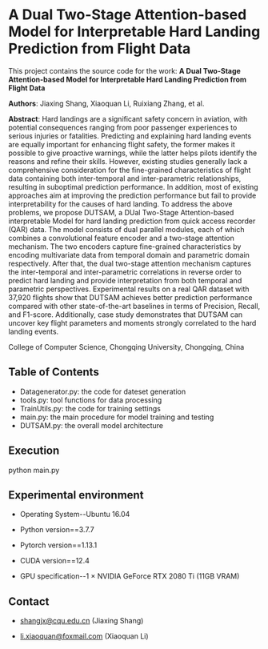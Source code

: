 # A Dual Two-Stage Attention-based Model for Interpretable Hard Landing Prediction from Flight Data

This project contains the source code for the work: **A Dual Two-Stage Attention-based Model for Interpretable Hard Landing Prediction from Flight Data**

**Authors**: Jiaxing Shang, Xiaoquan Li, Ruixiang Zhang, et al.

**Abstract**: Hard landings are a significant safety concern in aviation, with potential consequences ranging from poor passenger experiences to serious injuries or fatalities. Predicting and explaining hard landing events are equally important for enhancing flight safety, the former makes it possible to give proactive warnings, while the latter helps pilots identify the reasons and refine their skills. However, existing studies generally lack a comprehensive consideration for the fine-grained characteristics of flight data containing both inter-temporal and inter-parametric relationships, resulting in suboptimal prediction performance. In addition, most of existing approaches aim at improving the prediction performance but fail to provide interpretability for the causes of hard landing. To address the above problems, we propose DUTSAM, a DUal Two-Stage Attention-based interpretable Model for hard landing prediction from quick access recorder (QAR) data. The model consists of dual parallel modules, each of which combines a convolutional feature encoder and a two-stage attention mechanism. The two encoders capture fine-grained characteristics by encoding multivariate data from temporal domain and parametric domain respectively. After that, the dual two-stage attention mechanism captures the inter-temporal and inter-parametric correlations in reverse order to predict hard landing and provide interpretation from both temporal and parametric perspectives. Experimental results on a real QAR dataset with 37,920 flights show that DUTSAM achieves better prediction performance compared with other state-of-the-art baselines in terms of Precision, Recall, and F1-score. Additionally, case study demonstrates that DUTSAM can uncover key flight parameters and moments strongly correlated to the hard landing events.

College of Computer Science, Chongqing University, Chongqing, China

## Table of Contents

- Datagenerator.py: the code for dateset generation
- tools.py: tool functions for data processing
- TrainUtils.py: the code for training settings
- main.py: the main procedure for model training and testing
- DUTSAM.py: the overall model architecture

## Execution

python main.py

## Experimental environment

- Operating System--Ubuntu 16.04
  
- Python version==3.7.7
  
- Pytorch version==1.13.1
  
- CUDA version==12.4
  
- GPU specification--1 × NVIDIA GeForce RTX 2080 Ti (11GB VRAM)
  

## Contact

- shangjx@cqu.edu.cn (Jiaxing Shang)
  
- li.xiaoquan@foxmail.com (Xiaoquan Li)
